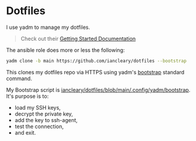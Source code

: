 # Dotfiles

I use yadm to manage my dotfiles.

> Check out their [Getting Started Documentation](https://yadm.io/docs/getting_started)

The ansible role does more or less the following:

```bash
yadm clone -b main https://github.com/iancleary/dotfiles --bootstrap
```

This clones my dotfiles repo via HTTPS using yadm's [bootstrap](https://yadm.io/docs/bootstrap) standard command.

My Bootstrap script is [iancleary/dotfiles/blob/main/.config/yadm/bootstrap](https://github.com/iancleary/dotfiles/blob/main/.config/yadm/bootstrap). It's purpose is to:

* load my SSH keys,
* decrypt the private key,
* add the key to ssh-agent,
* test the connection,
* and exit.

